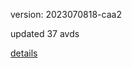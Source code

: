 version: 2023070818-caa2

updated 37 avds

[details](https://github.com/0x74f917491bfa7ebfa379/ali_avd_db/blob/master/change_log/2023/07/08/18/caa2.txt)